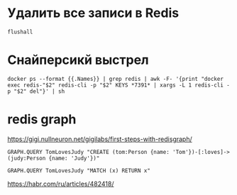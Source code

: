 # Удалить все записи в Redis

```flushall```


# Снайперсикй выстрел

```docker ps --format {{.Names}} | grep redis | awk -F- '{print "docker exec redis-"$2" redis-cli -p "$2" KEYS *7391* | xargs -L 1 redis-cli -p "$2" del"}' | sh```

# redis graph

https://gigi.nullneuron.net/gigilabs/first-steps-with-redisgraph/

```	
GRAPH.QUERY TomLovesJudy "CREATE (tom:Person {name: 'Tom'})-[:loves]->(judy:Person {name: 'Judy'})"

GRAPH.QUERY TomLovesJudy "MATCH (x) RETURN x"
```

https://habr.com/ru/articles/482418/
